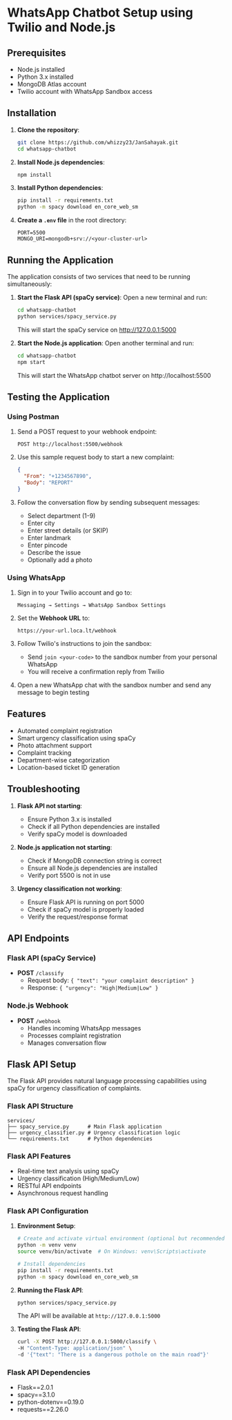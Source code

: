 # WhatsApp Chatbot Setup using Twilio and Node.js

## Prerequisites

- Node.js installed
- Python 3.x installed
- MongoDB Atlas account
- Twilio account with WhatsApp Sandbox access

## Installation

1. **Clone the repository**:

   ```bash
   git clone https://github.com/whizzy23/JanSahayak.git
   cd whatsapp-chatbot
   ```

2. **Install Node.js dependencies**:

   ```bash
   npm install
   ```

3. **Install Python dependencies**:

   ```bash
   pip install -r requirements.txt
   python -m spacy download en_core_web_sm
   ```

4. **Create a `.env` file** in the root directory:

   ```env
   PORT=5500
   MONGO_URI=mongodb+srv://<your-cluster-url>
   ```

## Running the Application

The application consists of two services that need to be running simultaneously:

1. **Start the Flask API (spaCy service)**:
   Open a new terminal and run:
   ```bash
   cd whatsapp-chatbot
   python services/spacy_service.py
   ```
   This will start the spaCy service on http://127.0.0.1:5000

2. **Start the Node.js application**:
   Open another terminal and run:
   ```bash
   cd whatsapp-chatbot
   npm start
   ```
   This will start the WhatsApp chatbot server on http://localhost:5500

## Testing the Application

### Using Postman

1. Send a POST request to your webhook endpoint:
   ```
   POST http://localhost:5500/webhook
   ```

2. Use this sample request body to start a new complaint:
   ```json
   {
     "From": "+1234567890",
     "Body": "REPORT"
   }
   ```

3. Follow the conversation flow by sending subsequent messages:
   - Select department (1-9)
   - Enter city
   - Enter street details (or SKIP)
   - Enter landmark
   - Enter pincode
   - Describe the issue
   - Optionally add a photo

### Using WhatsApp

1. Sign in to your Twilio account and go to:
   ```
   Messaging → Settings → WhatsApp Sandbox Settings
   ```

2. Set the **Webhook URL** to:
   ```
   https://your-url.loca.lt/webhook
   ```

3. Follow Twilio's instructions to join the sandbox:
   - Send `join <your-code>` to the sandbox number from your personal WhatsApp
   - You will receive a confirmation reply from Twilio

4. Open a new WhatsApp chat with the sandbox number and send any message to begin testing

## Features

- Automated complaint registration
- Smart urgency classification using spaCy
- Photo attachment support
- Complaint tracking
- Department-wise categorization
- Location-based ticket ID generation

## Troubleshooting

1. **Flask API not starting**:
   - Ensure Python 3.x is installed
   - Check if all Python dependencies are installed
   - Verify spaCy model is downloaded

2. **Node.js application not starting**:
   - Check if MongoDB connection string is correct
   - Ensure all Node.js dependencies are installed
   - Verify port 5500 is not in use

3. **Urgency classification not working**:
   - Ensure Flask API is running on port 5000
   - Check if spaCy model is properly loaded
   - Verify the request/response format

## API Endpoints

### Flask API (spaCy Service)
- **POST** `/classify`
  - Request body: `{ "text": "your complaint description" }`
  - Response: `{ "urgency": "High|Medium|Low" }`

### Node.js Webhook
- **POST** `/webhook`
  - Handles incoming WhatsApp messages
  - Processes complaint registration
  - Manages conversation flow

## Flask API Setup

The Flask API provides natural language processing capabilities using spaCy for urgency classification of complaints.

### Flask API Structure
```
services/
├── spacy_service.py      # Main Flask application
├── urgency_classifier.py # Urgency classification logic
└── requirements.txt      # Python dependencies
```

### Flask API Features
- Real-time text analysis using spaCy
- Urgency classification (High/Medium/Low)
- RESTful API endpoints
- Asynchronous request handling

### Flask API Configuration
1. **Environment Setup**:
   ```bash
   # Create and activate virtual environment (optional but recommended)
   python -m venv venv
   source venv/bin/activate  # On Windows: venv\Scripts\activate
   
   # Install dependencies
   pip install -r requirements.txt
   python -m spacy download en_core_web_sm
   ```

2. **Running the Flask API**:
   ```bash
   python services/spacy_service.py
   ```
   The API will be available at `http://127.0.0.1:5000`

3. **Testing the Flask API**:
   ```bash
   curl -X POST http://127.0.0.1:5000/classify \
   -H "Content-Type: application/json" \
   -d '{"text": "There is a dangerous pothole on the main road"}'
   ```

### Flask API Dependencies
- Flask==2.0.1
- spacy==3.1.0
- python-dotenv==0.19.0
- requests==2.26.0
